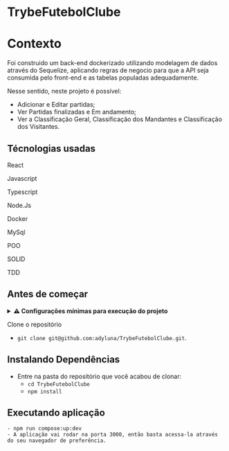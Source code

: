 # TrybeFutebolClube

# Contexto

Foi construido um back-end dockerizado utilizando modelagem de dados através do Sequelize, aplicando regras de negocio para que a API seja consumida pelo front-end e as tabelas populadas adequadamente. 

Nesse sentido, neste projeto é possível:

* Adicionar e Editar partidas;
* Ver Partidas finalizadas e Em andamento;
* Ver a Classificação Geral, Classificação dos Mandantes e Classificação dos Visitantes.

## Técnologias usadas

React

Javascript

Typescript

Node.Js

Docker

MySql

POO

SOLID

TDD

## Antes de começar
<details>
<summary><strong> ⚠️ Configurações mínimas para execução do projeto</strong></summary><br />

Na sua máquina você deve ter:

 - Sistema Operacional Distribuição Unix
 - Node versão 16
 - Docker
 - Docker-compose versão >=1.29.2

</details>

Clone o repositório

  - `git clone git@github.com:adyluna/TrybeFutebolClube.git`.

## Instalando Dependências

  - Entre na pasta do repositório que você acabou de clonar:
    - `cd TrybeFutebolClube`
    -  `npm install`

## Executando aplicação

    - npm run compose:up:dev
    - A aplicação vai rodar na porta 3000, então basta acessa-la através do seu navegador de preferência.
